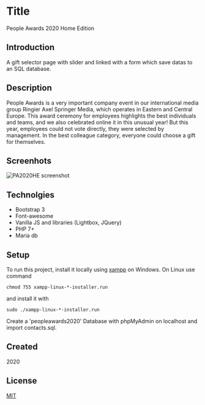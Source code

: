 # Title

People Awards 2020 Home Edition

## Introduction

A gift selector page with slider and linked with a form which save datas to an SQL database.

## Description

People Awards is a very important company event in our international media group Ringier Axel Springer Media, which operates in Eastern and Central Europe. This award ceremony for employees highlights the best individuals and teams, and we also celebrated online it in this unusual year! But this year, employees could not vote directly, they were selected by management. In the best colleague category, everyone could choose a gift for themselves.

## Screenhots

![PA2020HE screenshot](./images/peopleawards2020HE_screenshoot.jpg)

## Technolgies

+ Bootstrap 3
+ Font-awesome
+ Vanilla JS and libraries (Lightbox, JQuery)
+ PHP 7+
+ Maria db

## Setup

To run this project, install it locally using [xampp](https://www.apachefriends.org/hu/index.html) on Windows. On Linux use command
```
chmod 755 xampp-linux-*-installer.run
```
and install it with
```
sudo ./xampp-linux-*-installer.run
```
Create a 'peopleawards2020' Database with phpMyAdmin on localhost and import contacts.sql.

## Created

2020

## License

[MIT](https://choosealicense.com/licenses/mit/)